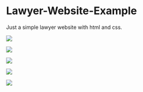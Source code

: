 # Lawyer-Website-Example
Just a simple lawyer website with html and css.

![](images/1.png)

![](images/2.png)

![](images/3.png)

![](images/4.png)

![](images/5.png)
